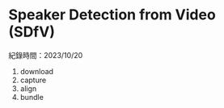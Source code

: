 # Speaker Detection from Video (SDfV)

紀錄時間：2023/10/20

1. download
2. capture
3. align
4. bundle



